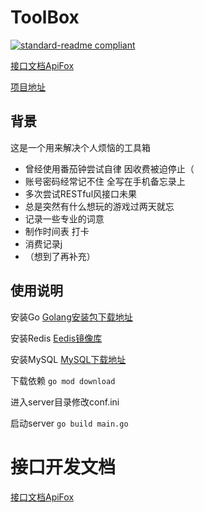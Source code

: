 # ToolBox

[![standard-readme compliant](https://camo.githubusercontent.com/f116695412df39ab3c98d8291befdb93af123f56aecc79fff4b20c410a5b54c7/68747470733a2f2f696d672e736869656c64732e696f2f62616467652f726561646d652532307374796c652d7374616e646172642d627269676874677265656e2e7376673f7374796c653d666c61742d737175617265)](https://github.com/RichardLitt/standard-readme)

[接口文档ApiFox](https://www.apifox.cn/apidoc/shared-c8e90d57-35a1-4ca2-9412-e3b341d4e1b1/api-65866014)

[项目地址](https://github.com/writiger/ToolBox)

## 背景

这是一个用来解决个人烦恼的工具箱

* 曾经使用番茄钟尝试自律 因收费被迫停止（
* 账号密码经常记不住 全写在手机备忘录上
* 多次尝试RESTful风接口未果
* 总是突然有什么想玩的游戏过两天就忘
* 记录一些专业的词意
* 制作时间表 打卡 
* 消费记录j
* （想到了再补充）



## 使用说明

安装Go [Golang安装包下载地址](https://go.dev/dl/)

安装Redis  [Eedis镜像库](https://hub.docker.com/_/redis?tab=tags)

安装MySQL [MySQL下载地址](https://dev.mysql.com/downloads/mysql/)

下载依赖  `go mod download`

进入server目录修改conf.ini

启动server `go build main.go`



# 接口开发文档

[接口文档ApiFox](https://www.apifox.cn/apidoc/shared-c8e90d57-35a1-4ca2-9412-e3b341d4e1b1/api-65866014)